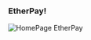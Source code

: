 ### EtherPay!
![HomePage EtherPay](https://user-images.githubusercontent.com/73098407/168491124-aade98ef-0db2-4a39-9528-905eaafa7267.png)
